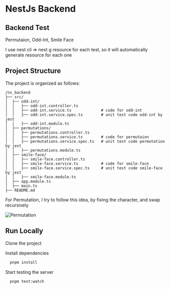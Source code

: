 # NestJs Backend

## Backend Test

Permutaion, Odd-Int, Smile Face

I use nest cli => nest g resource for each test, so it will automatically generate resource for each one

## Project Structure

The project is organized as follows:

```plaintext
/ns_backend
├── src/
│  ├── odd-int/
│  │   ├── odd-int.controller.ts
│  │   ├── odd-int.service.ts             # code for odd-int
│  │   ├── odd-int.service.spec.ts        # unit test code odd-int by jest
│  │   ├── odd-int.module.ts
│  ├── permutations/
│  │   ├── permutations.controller.ts
│  │   ├── permutations.service.ts        # code for permutaion
│  │   ├── permutations.service.spec.ts   # unit test code permutation by jest
│  │   ├── permutations.module.ts
│  ├── smile-face/
│  │   ├── smile-face.controller.ts
│  │   ├── smile-face.service.ts          # code for smile-face
│  │   ├── smile-face.service.spec.ts     # unit test code smile-face by jest
│  │   ├── smile-face.module.ts
│  ├── app.module.ts
│  ├── main.ts
├── README.md
```


For Permutation, I try to follow this idea, by fixing the character, and swap recursively


![Permutation](https://media.geeksforgeeks.org/wp-content/cdn-uploads/NewPermutation.gif)

## Run Locally

Clone the project

Install dependencies

```bash
  pnpm install
```

Start testing the server

```bash
  pnpm test:watch
```
